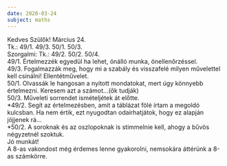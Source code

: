 ```yaml
---
date: 2020-03-24
subject: maths
---
```


Kedves Szülők!
Március 24.<br />
Tk.: 49/1.  49/3.  50/1.  50/3.<br />
Szorgalmi: Tk.: 49/2.  50/2.  50/4.<br />
49/1. Értelmezzék egyedül ha lehet, önálló munka, önellenőrzéssel.<br />
49/3. Fogalmazzák meg, hogy mi a szabály és visszafelé milyen művelettel kell csinálni! Ellentétművelet.<br />
50/1. Olvassák le hangosan a nyitott mondatokat, mert úgy könnyebb értelmezni. Keresem azt a számot…(ők tudják)<br />
50/3. Műveleti sorrendet ismételjétek át előtte.<br />
*49/2. Segít az értelmezésben, amit a táblázat fölé írtam a megoldó kulcsban. Ha nem értik, ezt nyugodtan odaírhatjátok, hogy ez alapján jöjjenek rá…<br />
*50/2. A soroknak és az oszlopoknak is stimmelnie kell, ahogy a bűvös négyzetnél szoktuk.<br />
Jó munkát!<br />
A 8-as vakondost még érdemes lenne gyakorolni, nemsokára áttérünk a 8-as számkörre.
